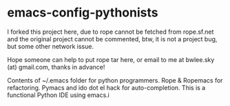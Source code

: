 emacs-config-pythonists
=======================
I forked this project here, due to rope cannot be fetched from rope.sf.net and the original project cannot be commented, btw, it is not a project bug, but some other network issue. 

Hope someone can help to put rope tar here, or email to me at bwlee.sky (at) gmail.com, thanks in advance!

Contents of ~/.emacs folder for python programmers. Rope &amp; Ropemacs for refactoring. Pymacs and ido dot el hack for auto-completion. This is a functional Python IDE using emacs.i
